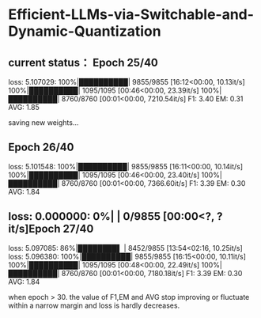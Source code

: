 # Efficient-LLMs-via-Switchable-and-Dynamic-Quantization

current status： Epoch 25/40
-------------------------------
loss: 5.107029: 100%|██████████| 9855/9855 [16:12<00:00, 10.13it/s]
100%|██████████| 1095/1095 [00:46<00:00, 23.39it/s]
100%|██████████| 8760/8760 [00:01<00:00, 7210.54it/s]
F1: 3.40 EM: 0.31 AVG: 1.85

saving new weights...

Epoch 26/40
-------------------------------
loss: 5.101548: 100%|██████████| 9855/9855 [16:11<00:00, 10.14it/s]
100%|██████████| 1095/1095 [00:46<00:00, 23.40it/s]
100%|██████████| 8760/8760 [00:01<00:00, 7366.60it/s]
F1: 3.39 EM: 0.30 AVG: 1.84

loss: 0.000000:   0%|          | 0/9855 [00:00<?, ?it/s]Epoch 27/40
-------------------------------
loss: 5.097085:  86%|████████▌ | 8452/9855 [13:54<02:16, 10.25it/s]
loss: 5.096380: 100%|██████████| 9855/9855 [16:15<00:00, 10.11it/s]
100%|██████████| 1095/1095 [00:48<00:00, 22.49it/s]
100%|██████████| 8760/8760 [00:01<00:00, 7180.18it/s]
F1: 3.39 EM: 0.30 AVG: 1.84

when epoch > 30. the value of F1,EM and AVG stop improving or fluctuate within a narrow margin and loss is hardly decreases.
